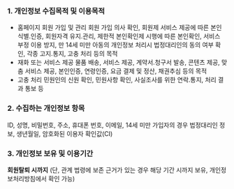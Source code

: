 ### **1. 개인정보 수집목적 및 이용목적**

- 홈페이지 회원 가입 및 관리
  회원 가입 의사 확인, 회원제 서비스 제공에 따른 본인 식별․인증, 회원자격 유지․관리, 제한적 본인확인제 시행에 따른 본인확인, 서비스 부정 이용 방지, 만 14세 미만 아동의 개인정보 처리시 법정대리인의 동의 여부 확인, 각종 고지․통지, 고충 처리 등의 목적
- 재화 또는 서비스 제공
  물품 배송, 서비스 제공, 계약서․청구서 발송, 콘텐츠 제공, 맞춤 서비스 제공, 본인인증, 연령인증, 요금 결제 및 정산, 채권추심 등의 목적
- 고충 처리
  민원인의 신원 확인, 민원사항 확인, 사실조사를 위한 연락․통지, 처리 결과 통보 등

### **2. 수집하는 개인정보 항목**

ID, 성명, 비밀번호, 주소, 휴대폰 번호, 이메일, 14세 미만 가입자의 경우 법정대리인 정보, 생년월일, 암호화된 이용자 확인값(CI)

### **3. 개인정보 보유 및 이용기간**

**회원탈퇴 시까지** (단, 관계 법령에 보존 근거가 있는 경우 해당 기간 시까지 보유, 개인정보처리방침에서 확인 가능)
